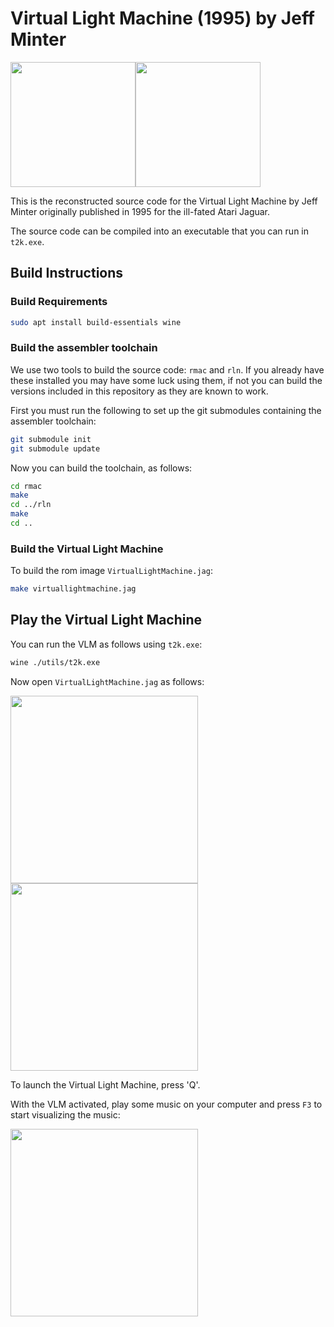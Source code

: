 # Virtual Light Machine (1995) by Jeff Minter
<img src="https://user-images.githubusercontent.com/58846/122686598-c82f1700-d209-11eb-89b5-7f965b1cbec6.jpg" height=200><img src="https://user-images.githubusercontent.com/58846/122686679-6622e180-d20a-11eb-93db-3bb82dfb53a0.gif" height=200>

This is the reconstructed source code for the Virtual Light Machine by Jeff Minter originally published in 1995 for the ill-fated Atari Jaguar.

The source code can be compiled into an executable that you can run in `t2k.exe`.

## Build Instructions

### Build Requirements
```sh
sudo apt install build-essentials wine
```

### Build the assembler toolchain

We use two tools to build the source code: `rmac` and `rln`. If you already have these installed you may have some
luck using them, if not you can build the versions included in this repository as they are known to work. 

First you must run the following to set up the git submodules containing the assembler toolchain:

```sh
git submodule init
git submodule update
```

Now you can build the toolchain, as follows:

```sh
cd rmac
make
cd ../rln
make 
cd ..
```

### Build the Virtual Light Machine

To build the rom image `VirtualLightMachine.jag`:
```sh
make virtuallightmachine.jag
```

## Play the Virtual Light Machine

You can run the VLM as follows using `t2k.exe`:
```sh
wine ./utils/t2k.exe
```

Now open `VirtualLightMachine.jag` as follows:

<img src="https://user-images.githubusercontent.com/58846/122686992-fd3c6900-d20b-11eb-8513-6357e686d609.png" height=300>

<img src="https://user-images.githubusercontent.com/58846/122687003-0f1e0c00-d20c-11eb-8383-6ac3226e7698.png" height=300>

To launch the Virtual Light Machine, press 'Q'. 

With the VLM activated, play some music on your computer and press `F3` to start visualizing the music:

<img src="https://user-images.githubusercontent.com/58846/122687014-1ba26480-d20c-11eb-9192-d6c86d83d144.png" height=300>

